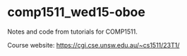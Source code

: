 # comp1511_wed15-oboe
Notes and code from tutorials for COMP1511.

Course website: https://cgi.cse.unsw.edu.au/~cs1511/23T1/
